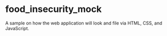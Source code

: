 # food_insecurity_mock
A sample on how the web application will look and file via HTML, CSS, and JavaScript. 
